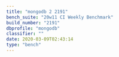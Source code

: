 ```yaml
---
title: "mongodb 2 2191"
bench_suite: "20w11 CI Weekly Benchmark"
build_number: "2191"
dbprofile: "mongodb"
classifier: ""
date: 2020-03-09T02:43:14
type: "bench"
---
```

